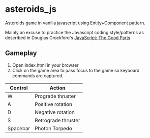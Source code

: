 # asteroids_js
Asteroids game in vanilla javascript using Entity+Component pattern.

Mainly an excuse to practice the Javascript coding style/patterns as described in Douglas Crockford's [JavaScript: The Good Parts](https://www.amazon.com/exec/obidos/ASIN/0596517742/wrrrldwideweb)

## Gameplay

1. Open index.html in your browser
2. Click on the game area to pass focus to the game so keyboard commands are captured.

Control | Action
--|------
W | Prograde thruster
A | Positive rotation
D | Negative rotation
S | Retrograde thruster
Spacebar | Photon Torpedo
